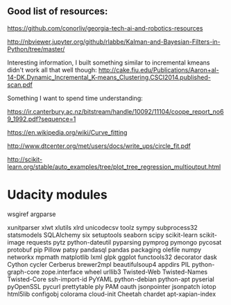 

## Good list of resources:
https://github.com/conorliv/georgia-tech-ai-and-robotics-resources

http://nbviewer.jupyter.org/github/rlabbe/Kalman-and-Bayesian-Filters-in-Python/tree/master/

Interesting information, I built something similar to incremental kmeans didn't work all that well though:
http://cake.fiu.edu/Publications/Aaron+al-14-DK.Dynamic_Incremental_K-means_Clustering.CSCI2014.published-scan.pdf

Something I want to spend time understanding:

https://ir.canterbury.ac.nz/bitstream/handle/10092/11104/coope_report_no69_1992.pdf?sequence=1

https://en.wikipedia.org/wiki/Curve_fitting

http://www.dtcenter.org/met/users/docs/write_ups/circle_fit.pdf

http://scikit-learn.org/stable/auto_examples/tree/plot_tree_regression_multioutput.html


# Udacity modules
wsgiref
argparse

xunitparser
xlwt
xlutils
xlrd
unicodecsv
toolz
sympy
subprocess32
statsmodels
SQLAlchemy
six
setuptools
seaborn
scipy
scikit-learn
scikit-image
requests
pytz
python-dateutil
pyparsing
pymprog
pymongo
pycosat
protobuf
pip
Pillow
patsy
pandasql
pandas
packaging
olefile
numpy
networkx
mpmath
matplotlib
lxml
glpk
ggplot
functools32
decorator
dask
Cython
cycler
Cerberus
brewer2mpl
beautifulsoup4
appdirs
PIL
python-graph-core
zope.interface
wheel
urllib3
Twisted-Web
Twisted-Names
Twisted-Core
ssh-import-id
PyYAML
python-debian
python-apt
pyserial
pyOpenSSL
pycurl
prettytable
ply
PAM
oauth
jsonpointer
jsonpatch
iotop
html5lib
configobj
colorama
cloud-init
Cheetah
chardet
apt-xapian-index
